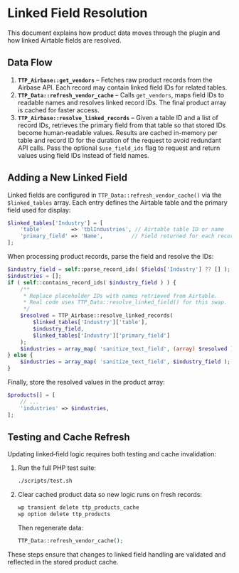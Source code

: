 # Linked Field Resolution

This document explains how product data moves through the plugin and how linked Airtable fields are resolved.

## Data Flow
1. **`TTP_Airbase::get_vendors`** – Fetches raw product records from the Airbase API. Each record may contain linked field IDs for related tables.
2. **`TTP_Data::refresh_vendor_cache`** – Calls `get_vendors`, maps field IDs to readable names and resolves linked record IDs. The final product array is cached for faster access.
3. **`TTP_Airbase::resolve_linked_records`** – Given a table ID and a list of record IDs, retrieves the primary field from that table so that stored IDs become human‑readable values. Results are cached in-memory per table and record ID for the duration of the request to avoid redundant API calls. Pass the optional `$use_field_ids` flag to request and return values using field IDs instead of field names.

## Adding a New Linked Field
Linked fields are configured in `TTP_Data::refresh_vendor_cache()` via the `$linked_tables` array. Each entry defines the Airtable table and the primary field used for display:

```php
$linked_tables['Industry'] = [
    'table'         => 'tblIndustries', // Airtable table ID or name
    'primary_field' => 'Name',         // Field returned for each record ID
];
```

When processing product records, parse the field and resolve the IDs:

```php
$industry_field = self::parse_record_ids( $fields['Industry'] ?? [] );
$industries = [];
if ( self::contains_record_ids( $industry_field ) ) {
    /**
     * Replace placeholder IDs with names retrieved from Airtable.
     * Real code uses TTP_Data::resolve_linked_field() for this swap.
     */
    $resolved = TTP_Airbase::resolve_linked_records(
        $linked_tables['Industry']['table'],
        $industry_field,
        $linked_tables['Industry']['primary_field']
    );
    $industries = array_map( 'sanitize_text_field', (array) $resolved );
} else {
    $industries = array_map( 'sanitize_text_field', $industry_field );
}
```

Finally, store the resolved values in the product array:

```php
$products[] = [
    // ...
    'industries' => $industries,
];
```

## Testing and Cache Refresh
Updating linked‑field logic requires both testing and cache invalidation:

1. Run the full PHP test suite:
   ```bash
   ./scripts/test.sh
   ```
2. Clear cached product data so new logic runs on fresh records:
   ```bash
   wp transient delete ttp_products_cache
   wp option delete ttp_products
   ```
   Then regenerate data:
   ```php
   TTP_Data::refresh_vendor_cache();
   ```

These steps ensure that changes to linked field handling are validated and reflected in the stored product cache.
